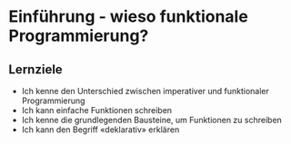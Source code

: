 # Einführung - wieso funktionale Programmierung?

## Lernziele

- Ich kenne den Unterschied zwischen imperativer und funktionaler Programmierung
- Ich kann einfache Funktionen schreiben
- Ich kenne die grundlegenden Bausteine, um Funktionen zu schreiben
- Ich kann den Begriff «deklarativ» erklären

 